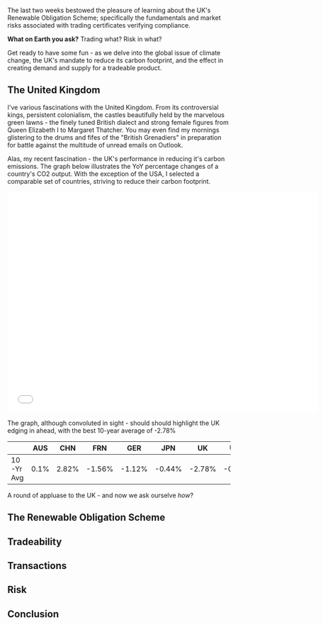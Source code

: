 The last two weeks bestowed the pleasure of learning about the UK's Renewable Obligation Scheme; specifically the fundamentals and market risks associated with trading certificates verifying compliance.

**What on Earth you ask?** Trading what? Risk in what?

Get ready to have some fun - as we delve into the global issue of climate change, the UK's mandate to reduce its carbon footprint, and the effect in creating demand and supply for a tradeable product.

## The United Kingdom

I've various fascinations with the United Kingdom. From its controversial kings, persistent colonialism, the castles beautifully held by the marvelous green lawns - the finely tuned British dialect and strong female figures from Queen Elizabeth I to Margaret Thatcher. You may even find my mornings glistering to the drums and fifes of the "British Grenadiers" in preparation for battle against the multitude of unread emails on Outlook.

Alas, my recent fascination - the UK's performance in reducing it's carbon emissions. The graph below illustrates the YoY percentage changes of a country's CO2 output. With the exception of the USA, I selected a comparable set of countries, striving to reduce their carbon footprint.

<iframe width="700" height="500" frameborder="0" scrolling="no" src="//plotly.com/~gmontano/1.embed"></iframe>

The graph, although convoluted in sight - should should highlight the UK edging in ahead, with the best 10-year average of -2.78%

||AUS|CHN|FRN|GER|JPN|UK|USA|
|--|--|--|--|--|--|--|--|
|10-Yr Avg|0.1%|2.82%|-1.56%|-1.12%|-0.44%|-2.78%|-0.35%|

A round of appluase to the UK - and now we ask ourselve *how*?

## The Renewable Obligation Scheme

## Tradeability

## Transactions

## Risk

## Conclusion
